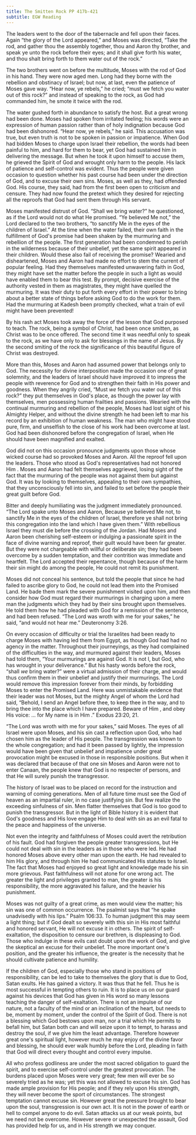 ```yaml
---
title: The Smitten Rock PP 417b-421
subtitle: EGW Reading
---
```


The leaders went to the door of the tabernacle and fell upon their faces. Again “the glory of the Lord appeared,” and Moses was directed, “Take the rod, and gather thou the assembly together, thou and Aaron thy brother, and speak ye unto the rock before their eyes; and it shall give forth his water, and thou shalt bring forth to them water out of the rock.”

The two brothers went on before the multitude, Moses with the rod of God in his hand. They were now aged men. Long had they borne with the rebellion and obstinacy of Israel; but now, at last, even the patience of Moses gave way. “Hear now, ye rebels,” he cried; “must we fetch you water out of this rock?” and instead of speaking to the rock, as God had commanded him, he smote it twice with the rod.

The water gushed forth in abundance to satisfy the host. But a great wrong had been done. Moses had spoken from irritated feeling; his words were an expression of human passion rather than of holy indignation because God had been dishonored. “Hear now, ye rebels,” he said. This accusation was true, but even truth is not to be spoken in passion or impatience. When God had bidden Moses to charge upon Israel their rebellion, the words had been painful to him, and hard for them to bear, yet God had sustained him in delivering the message. But when he took it upon himself to accuse them, he grieved the Spirit of God and wrought only harm to the people. His lack of patience and self-control was evident. Thus the people were given occasion to question whether his past course had been under the direction of God, and to excuse their own sins. Moses, as well as they, had offended God. His course, they said, had from the first been open to criticism and censure. They had now found the pretext which they desired for rejecting all the reproofs that God had sent them through His servant.

Moses manifested distrust of God. “Shall we bring water?” he questioned, as if the Lord would not do what He promised. “Ye believed Me not,” the Lord declared to the two brothers, “to sanctify Me in the eyes of the children of Israel.” At the time when the water failed, their own faith in the fulfillment of God's promise had been shaken by the murmuring and rebellion of the people. The first generation had been condemned to perish in the wilderness because of their unbelief, yet the same spirit appeared in their children. Would these also fail of receiving the promise? Wearied and disheartened, Moses and Aaron had made no effort to stem the current of popular feeling. Had they themselves manifested unwavering faith in God, they might have set the matter before the people in such a light as would have enabled them to bear this test. By prompt, decisive exercise of the authority vested in them as magistrates, they might have quelled the murmuring. It was their duty to put forth every effort in their power to bring about a better state of things before asking God to do the work for them. Had the murmuring at Kadesh been promptly checked, what a train of evil might have been prevented!

By his rash act Moses took away the force of the lesson that God purposed to teach. The rock, being a symbol of Christ, had been once smitten, as Christ was to be once offered. The second time it was needful only to speak to the rock, as we have only to ask for blessings in the name of Jesus. By the second smiting of the rock the significance of this beautiful figure of Christ was destroyed.

More than this, Moses and Aaron had assumed power that belongs only to God. The necessity for divine interposition made the occasion one of great solemnity, and the leaders of Israel should have improved it to impress the people with reverence for God and to strengthen their faith in His power and goodness. When they angrily cried, “Must _we_ fetch you water out of this rock?” they put themselves in God's place, as though the power lay with themselves, men possessing human frailties and passions. Wearied with the continual murmuring and rebellion of the people, Moses had lost sight of his Almighty Helper, and without the divine strength he had been left to mar his record by an exhibition of human weakness. The man who might have stood pure, firm, and unselfish to the close of his work had been overcome at last. God had been dishonored before the congregation of Israel, when He should have been magnified and exalted.

God did not on this occasion pronounce judgments upon those whose wicked course had so provoked Moses and Aaron. All the reproof fell upon the leaders. Those who stood as God's representatives had not honored Him . Moses and Aaron had felt themselves aggrieved, losing sight of the fact that the murmuring of the people was not against them but against God. It was by looking to themselves, appealing to their own sympathies, that they unconsciously fell into sin, and failed to set before the people their great guilt before God.

Bitter and deeply humiliating was the judgment immediately pronounced. “The Lord spake unto Moses and Aaron, Because ye believed Me not, to sanctify Me in the eyes of the children of Israel, therefore ye shall not bring this congregation into the land which I have given them.” With rebellious Israel they must die before the crossing of the Jordan. Had Moses and Aaron been cherishing self-esteem or indulging a passionate spirit in the face of divine warning and reproof, their guilt would have been far greater. But they were not chargeable with willful or deliberate sin; they had been overcome by a sudden temptation, and their contrition was immediate and heartfelt. The Lord accepted their repentance, though because of the harm their sin might do among the people, He could not remit its punishment.

Moses did not conceal his sentence, but told the people that since he had failed to ascribe glory to God, he could not lead them into the Promised Land. He bade them mark the severe punishment visited upon him, and then consider how God must regard their murmurings in charging upon a mere man the judgments which they had by their sins brought upon themselves. He told them how he had pleaded with God for a remission of the sentence, and had been refused. “The Lord was wroth with me for your sakes,” he said, “and would not hear me.” Deuteronomy 3:26.

On every occasion of difficulty or trial the Israelites had been ready to charge Moses with having led them from Egypt, as though God had had no agency in the matter. Throughout their journeyings, as they had complained of the difficulties in the way, and murmured against their leaders, Moses had told them, “Your murmurings are against God. It is not I, but God, who has wrought in your deliverance.” But his hasty words before the rock, “shall _we_ bring water?” were a virtual admission of their charge, and would thus confirm them in their unbelief and justify their murmurings. The Lord would remove this impression forever from their minds, by forbidding Moses to enter the Promised Land. Here was unmistakable evidence that their leader was not Moses, but the mighty Angel of whom the Lord had said, “Behold, I send an Angel before thee, to keep thee in the way, and to bring thee into the place which I have prepared. Beware of Him , and obey His voice: ... for My name is in Him .” Exodus 23:20, 21.

“The Lord was wroth with me for your sakes,” said Moses. The eyes of all Israel were upon Moses, and his sin cast a reflection upon God, who had chosen him as the leader of His people. The transgression was known to the whole congregation; and had it been passed by lightly, the impression would have been given that unbelief and impatience under great provocation might be excused in those in responsible positions. But when it was declared that because of that one sin Moses and Aaron were not to enter Canaan, the people knew that God is no respecter of persons, and that He will surely punish the transgressor.

The history of Israel was to be placed on record for the instruction and warning of coming generations. Men of all future time must see the God of heaven as an impartial ruler, in no case justifying sin. But few realize the exceeding sinfulness of sin. Men flatter themselves that God is too good to punish the transgressor. But in the light of Bible history it is evident that God's goodness and His love engage Him to deal with sin as an evil fatal to the peace and happiness of the universe.

Not even the integrity and faithfulness of Moses could avert the retribution of his fault. God had forgiven the people greater transgressions, but He could not deal with sin in the leaders as in those who were led. He had honored Moses above every other man upon the earth. He had revealed to him His glory, and through him He had communicated His statutes to Israel. The fact that Moses had enjoyed so great light and knowledge made his sin more grievous. Past faithfulness will not atone for one wrong act. The greater the light and privileges granted to man, the greater is his responsibility, the more aggravated his failure, and the heavier his punishment.

Moses was not guilty of a great crime, as men would view the matter; his sin was one of common occurrence. The psalmist says that “he spake unadvisedly with his lips.” Psalm 106:33. To human judgment this may seem a light thing; but if God dealt so severely with this sin in His most faithful and honored servant, He will not excuse it in others. The spirit of self-exaltation, the disposition to censure our brethren, is displeasing to God. Those who indulge in these evils cast doubt upon the work of God, and give the skeptical an excuse for their unbelief. The more important one's position, and the greater his influence, the greater is the necessity that he should cultivate patience and humility.

If the children of God, especially those who stand in positions of responsibility, can be led to take to themselves the glory that is due to God, Satan exults. He has gained a victory. It was thus that he fell. Thus he is most successful in tempting others to ruin. It is to place us on our guard against his devices that God has given in His word so many lessons teaching the danger of self-exaltation. There is not an impulse of our nature, not a faculty of the mind or an inclination of the heart, but needs to be, moment by moment, under the control of the Spirit of God. There is not a blessing which God bestows upon man, nor a trial which He permits to befall him, but Satan both can and will seize upon it to tempt, to harass and destroy the soul, if we give him the least advantage. Therefore however great one's spiritual light, however much he may enjoy of the divine favor and blessing, he should ever walk humbly before the Lord, pleading in faith that God will direct every thought and control every impulse.

All who profess godliness are under the most sacred obligation to guard the spirit, and to exercise self-control under the greatest provocation. The burdens placed upon Moses were very great; few men will ever be so severely tried as he was; yet this was not allowed to excuse his sin. God has made ample provision for His people; and if they rely upon His strength, they will never become the sport of circumstances. The strongest temptation cannot excuse sin. However great the pressure brought to bear upon the soul, transgression is our own act. It is not in the power of earth or hell to compel anyone to do evil. Satan attacks us at our weak points, but we need not be overcome. However severe or unexpected the assault, God has provided help for us, and in His strength we may conquer.